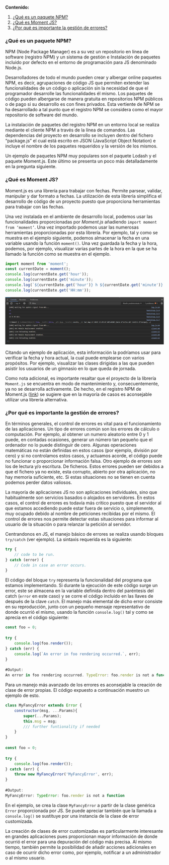 **Contenido:**

1. [¿Qué es un paquete NPM?](#qué-es-un-paquete-npm)
1. [¿Qué es Moment JS?](#qué-es-moment-js)
1. [¿Por qué es importante la gestión de errores?](#por-qué-es-importante-la-gestión-de-errores)

### ¿Qué es un paquete NPM? 

NPM (Node Package Manager) es a su vez un repositorio en línea de software (registro NPM) y un sistema de gestión e Instalación de paquetes incluido por defecto en el entorno de programación para JS denominado Node.js. 

Desarrolladores de todo el mundo pueden crear y albergar online paquetes NPM, es decir, agrupaciones de código JS que permiten extender las funcionalidades de un código o aplicación sin la necesidad de que el programador desarrolle las funcionalidades él mismo. Los paquetes de código pueden albergarse de manera gratuita en repositorios NPM públicos o de pago si su desarrollo es con fines privados. Esta vertiente de NPM se ha desarrollado a tal punto que el registro NPM se considera como el mayor repositorio de software del mundo. 

La instalación de paquetes del registro NPM en un entorno local se realiza mediante el cliente NPM a través de la línea de comandos. Las dependencias del proyecto en desarrollo se incluyen dentro del fichero “package.js” el cual está escrito en JSON (JavaScript Object Notation) e incluye el nombre de los paquetes requeridos y la versión de los mismos. 

Un ejemplo de paquetes NPM muy populares son el paquete Lodash y el paquete Moment.js. Este último se presenta un poco más detalladamente en la pregunta siguiente.

### ¿Qué es Moment JS?

Moment.js es una librería para trabajar con fechas. Permite parsear, validar, manipular y dar formato a fechas. La utilización de esta librería simplifica el desarrollo de código de un proyecto puesto que proporciona herramientas para trabajar con las fechas. 

Una vez instalada en el ambiente de desarrollo local, podemos usar las funcionalidades proporcionadas por *Moment.js* añadiendo `import moment from ‘moment’`. Una vez importado podemos usar las numerosas herramientas proporcionadas por esta librería. Por ejemplo, tal y como se muestra en el ejemplo siguiente, podemos almacenar la fecha en una variable usando la función `moment()`. Una vez guardada la fecha y la hora, podemos, por ejemplo, visualizar varias partes de la hora en la que se ha llamado la función como se muestra en el ejemplo. 

```javascript
import moment from 'moment';
const currentDate = moment();
console.log(currentDate.get('hour'));
console.log(currentDate.get('minute'));
console.log(`${currentDate.get('hour')} h ${currentDate.get('minute')} min.`);
console.log(currentDate.get('HH:mm'));
```

![Output ejemplo Moment.js](./images/MomentExample.png) 

Citando un ejemplo de aplicación, esta información la podríamos usar para verificar la fecha y hora actual, la cual puede emplearse con varios propósitos. Por ejemplo, visualizar las clases dirigidas a las que pueden asistir los usuarios de un gimnasio en lo que queda de jornada. 

Como nota adicional, es importante resaltar que el proyecto de la librería `Moment.js` se encuentra en modo de mantenimiento y, consecuentemente, ya no se desarrolla activamente. De hecho, en el registro NPM de Moment.js ([link](https://www.npmjs.com/package/moment)) se sugiere que en la mayoría de casos es aconsejable utilizar una librería alternativa. 

### ¿Por qué es importante la gestión de errores?

En términos generales, el control de errores es vital para el funcionamiento de las aplicaciones. Un tipo de errores común son los errores de cálculo o computación. Por ejemplo, al obtener un numero aleatorio entre 0 y 1 puede, en contadas ocasiones, generar un número tan pequeño que el ordenador no lo puede distinguir de cero. Algunas operaciones matemáticas no están definidas en estos casos (por ejemplo, división por cero) y si no controlamos estos casos, y actuamos acorde, el código puede no funcionar o proporcionar información falsa. Otro ejemplo de errores son los de lectura y/o escritura. De ficheros. Estos errores pueden ser debidos a que el fichero ya no existe, esta corrupto, abierto por otra aplicación, no hay memoria suficiente, etc. Si estas situaciones no se tienen en cuenta podemos perder datos valiosos. 

La mayoría de aplicaciones JS no son aplicaciones individuales, sino que habitualmente son servicios basados o alojados en servidores. En estos casos, el control de errores es todavía más critico puesto que el servidor al que estamos accediendo puede estar fuera de servicio o, simplemente, muy ocupado debido al nombre de peticiones recibidas por el mismo. El control de errores nos permite detectar estas situaciones para informar al usuario de la situación o para relanzar la petición al servidor. 

Centrandonos en JS, el manejo básico de errores se realiza usando bloques `try/catch` (ver ejemplo). La sintaxis requerida es la siguiente: 

```javascript
try {
    // code to be run.
} catch (error) {
    // Code in case an error occurs.  
}
```

El código del bloque `try` representa la funcionalidad del programa que estamos implementando. Si durante la ejecución de este código surge un error, este se almacena en la variable definida dentro del paréntesis del catch (`error` en este caso) y se corre el código incluido en las llaves de después de la clave `catch`. El manejo más elemental de dicho error consiste en su reproducción, junto con un pequeño mensaje representativo de donde ocurrió el mismo, usando la función `console.log()` tal y como se aprecia en el código siguiente:

```javascript
const foo = 0;

try {
    console.log(foo.render());
} catch (err) {
    console.log(`An error in foo rendering occurred.`, err);
}

#Output:
An error in foo rendering occurred. TypeError: foo.render is not a function
```

Para un manejo más avanzado de los errores es aconsejable la creación de clase de error propias. El código expuesto a continuación muestro un ejemplo de esto. 

```javascript
class MyFancyError extends Error {
    constructor(msg, ...Params){
        super(...Params);
        this.msg = msg;
        /// further funtionality if needed
    }
}

const foo = 0;

try {
    console.log(foo.render());
} catch (err) {
    throw new MyFancyError('MyFancyError', err);
}

#Output:
MyFancyError: TypeError: foo.render is not a function
```

En el ejemplo, se crea la clase `MyFancyError` a partir de la clase genérica `Error` proporcionada por JS. Se puede apreciar también que la llamada a `console.log()` se sustituye por una instancia de la clase de error customizada. 

La creación de clases de error customizadas es particularmente interesante en grandes aplicaciones pues proporcionan mayor información de donde ocurrió el error para una depuración del código más precisa. Al mismo tiempo, también permite la posibilidad de añadir acciones adicionales en caso de ocurrir dicho error como, por ejemplo, notificar a un administrador o al mismo usuario. 
